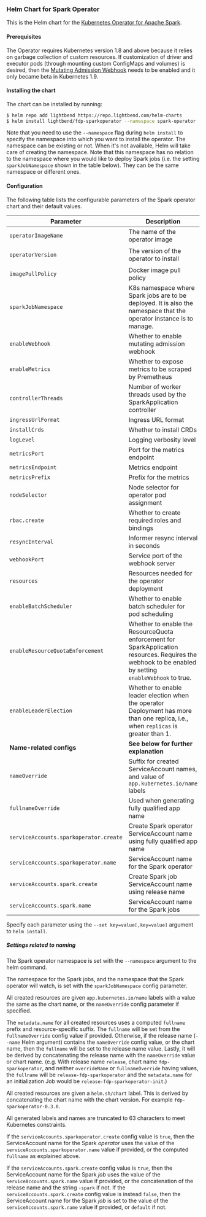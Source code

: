 ### Helm Chart for Spark Operator

This is the Helm chart for the [Kubernetes Operator for Apache Spark](https://github.com/GoogleCloudPlatform/spark-on-k8s-operator).

#### Prerequisites

The Operator requires Kubernetes version 1.8 and above because it relies on garbage collection of custom resources. If customization of driver and executor pods (through mounting custom ConfigMaps and volumes) is desired, then the [Mutating Admission Webhook](https://github.com/GoogleCloudPlatform/spark-on-k8s-operator/blob/master/docs/quick-start-guide.md#using-the-mutating-admission-webhook) needs to be enabled and it only became beta in Kubernetes 1.9.

#### Installing the chart

The chart can be installed by running:

```bash
$ helm repo add lightbend https://repo.lightbend.com/helm-charts
$ helm install lightbend/fdp-sparkoperator --namespace spark-operator
```

Note that you need to use the `--namespace` flag during `helm install` to specify the namespace into which you want to install the operator. The namespace can be existing or not. When it's not available, Helm will take care of creating the namespace. Note that this namespace has no relation to the namespace where you would like to deploy Spark jobs (i.e. the setting `sparkJobNamespace` shown in the table below). They can be the same namespace or different ones.

#### Configuration

The following table lists the configurable parameters of the Spark operator chart and their default values.

| Parameter           | Description                                                  | Default                              |
| ------------------- | ------------------------------------------------------------ | ------------------------------------ |
| `operatorImageName` | The name of the operator image                               | `lightbend/sparkoperator`            |
| `operatorVersion`   | The version of the operator to install                       | `2.1.2-OpenShift-v1beta2-1.0.1-2.4.4-rh-2.12` |
| `imagePullPolicy`   | Docker image pull policy                                     | `IfNotPresent`                       |
| `sparkJobNamespace` | K8s namespace where Spark jobs are to be deployed. It is also the namespace that the operator instance is to manage. | `default` |
| `enableWebhook`     | Whether to enable mutating admission webhook                 | true                                 |
| `enableMetrics`     | Whether to expose metrics to be scraped by Premetheus        | true                                 |
| `controllerThreads` | Number of worker threads used by the SparkApplication controller | 10                               |
| `ingressUrlFormat`  | Ingress URL format                                           | ""                                   |
| `installCrds`       | Whether to install CRDs                                      | true                                 |
| `logLevel`          | Logging verbosity level                                      | 2                                    |
| `metricsPort`       | Port for the metrics endpoint                                | 10254                                |
| `metricsEndpoint`   | Metrics endpoint                                             | "/metrics"                           |
| `metricsPrefix`     | Prefix for the metrics                                       | ""                                   |
| `nodeSelector`      | Node selector for operator pod assignment                    | {}                                   |
| `rbac.create`       | Whether to create required roles and bindings                | `true`                               |
| `resyncInterval`    | Informer resync interval in seconds                          | 30                                   |
| `webhookPort`       | Service port of the webhook server                           | 8080                                 |
| `resources` | Resources needed for the operator deployment | {} |
| `enableBatchScheduler` | Whether to enable batch scheduler for pod scheduling | false |
| `enableResourceQuotaEnforcement` | Whether to enable the ResourceQuota enforcement for SparkApplication resources. Requires the webhook to be enabled by setting `enableWebhook` to true. | false |
| `enableLeaderElection` | Whether to enable leader election when the operator Deployment has more than one replica, i.e., when `replicas` is greater than 1. | false |
| **Name-related configs** | **See below for further explanation**                   |                                       |
| `nameOverride`      | Suffix for created ServiceAccount names, and value of `app.kubernetes.io/name` labels | <Chart.Name> |
| `fullnameOverride`  | Used when generating fully qualified app name                | ""                                    |
| `serviceAccounts.sparkoperator.create` | Create Spark operator ServiceAccount name using fully qualified app name | `true` |
| `serviceAccounts.sparkoperator.name`   | ServiceAccount name for the Spark operator | `default` if not created             |
| `serviceAccounts.spark.create`         | Create Spark job ServiceAccount name using release name | `true`                  |
| `serviceAccounts.spark.name`           | ServiceAccount name for the Spark jobs     | `default` if not created             |

Specify each parameter using the `--set key=value[,key=value]` argument to `helm install`.

##### Settings related to naming

The Spark operator namespace is set with the `--namespace` argument to the helm command.

The namespace for the Spark jobs, and the namespace that the Spark operator will watch, is set with the `sparkJobNamespace` config parameter.

All created resources are given `app.kubernetes.io/name` labels with a value the same as the chart name, or the `nameOverride` config parameter if specified.

The `metadata.name` for all created resources uses a computed `fullname` prefix and resource-specific suffix.  The `fullname` will be set from the `fullnameOverride` config value if provided.  Otherwise, if the release name (`--name` Helm argument) contains the `nameOverride` config value, or the chart name, then the `fullname` will be set to the release name value.  Lastly, it will be derived by concatenating the release name with the `nameOverride` value or chart name.  (e.g. With release name `release`, chart name `fdp-sparkoperator`, and neither `overrideName` or `fullnameOverride` having values, the `fullname` will be `release-fdp-sparkoperator` and the `metadata.name` for an initialization Job would be `release-fdp-sparkoperator-init`.)

All created resources are given a `helm.sh/chart` label.  This is derived by concatenating the chart name with the chart version.  For example `fdp-sparkoperator-0.3.0`.

All generated labels and names are truncated to 63 characters to meet Kubernetes constraints.

If the `serviceAccounts.sparkoperator.create` config value is `true`, then the ServiceAccount name for the Spark _operator_ uses the value of the `serviceAccounts.sparkoperator.name` value if provided, or the computed `fullname` as explained above.

If the `serviceAccounts.spark.create` config value is `true`, then the ServiceAccount name for the Spark _job_ uses the value of the `serviceAccounts.spark.name` value if provided, or the concatenation of the release name and the string `-spark` if not.  If the `serviceAccounts.spark.create` config value is instead `false`, then the ServiceAccount name for the Spark _job_ is set to the value of the `serviceAccounts.spark.name` value if provided, or `default` if not.
